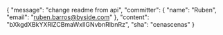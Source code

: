 {
	"message": "change readme from api",
	"committer": { "name": "Ruben", "email": "ruben.barros@byside.com" },
	"content": "bXkgdXBkYXRlZCBmaWxlIGNvbnRlbnRz",
	"sha": "cenascenas"
}